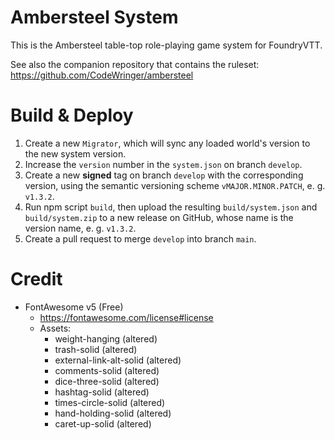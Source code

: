 # Ambersteel System

This is the Ambersteel table-top role-playing game system for FoundryVTT. 

See also the companion repository that contains the ruleset: https://github.com/CodeWringer/ambersteel

# Build & Deploy
1. Create a new `Migrator`, which will sync any loaded world's version to the new system version. 
2. Increase the `version` number in the `system.json` on branch `develop`. 
3. Create a new **signed** tag on branch `develop` with the corresponding version, using the semantic versioning scheme `vMAJOR.MINOR.PATCH`, e. g. `v1.3.2`. 
4. Run npm script `build`, then upload the resulting `build/system.json` and `build/system.zip` to a new release on GitHub, whose name is the version name, e. g. `v1.3.2`. 
5. Create a pull request to merge `develop` into branch `main`. 

# Credit
* FontAwesome v5 (Free)
  * https://fontawesome.com/license#license
  * Assets:
    * weight-hanging (altered)
    * trash-solid (altered)
    * external-link-alt-solid (altered)
    * comments-solid (altered)
    * dice-three-solid (altered)
    * hashtag-solid (altered)
    * times-circle-solid (altered)
    * hand-holding-solid (altered)
    * caret-up-solid (altered)
